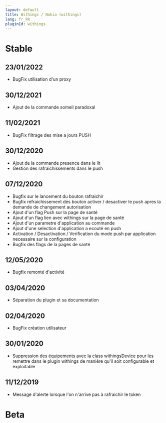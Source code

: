 ```yaml
---
layout: default
title: Withings / Nokia (withings)
lang: fr_FR
pluginId: withings
---
```


# Stable
## 23/01/2022
* BugFix utilisation d'un proxy

## 30/12/2021
* Ajout de la commande someil paradoxal 

## 11/02/2021
* BugFix filtrage des mise a jours PUSH

## 30/12/2020
* Ajout de la commande presence dans le lit
* Gestion des rafraichissements dans le push

## 07/12/2020
* Bugfix sur le lancement du bouton rafraichir
* Bugfix refraichissement des bouton activer / desactiver le push apres la demande de changement autorisation
* Ajout d'un flag Push sur la page de santé
* Ajout d'un flag lien avec withings sur la page de santé
* Ajout d'un parametre d'application au commande
* Ajout d'une selection d'application a ecouté en push
* Activation / Desactivation / Verification du mode push par application necessaire sur la configuration
* Bugfix des flags de la pages de santé

## 12/05/2020
* Bugfix remonté d'activité

## 03/04/2020
* Séparation du plugin et sa documentation

## 02/04/2020
* BugFix création utilisateur

## 30/01/2020
* Suppression des équipements avec la class withingsDevice pour les remettre dans le plugin withings de manière qu'il soit configurable et exploitable

## 11/12/2019
* Message d'alerte lorsque l'on n'arrive pas à rafraichir le token

# Beta
